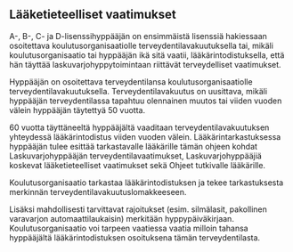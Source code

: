 
## Lääketieteelliset vaatimukset

A-, B-, C- ja D-lisenssihyppääjän on ensimmäistä lisenssiä hakiessaan osoitettava koulutusorganisaatiolle terveydentilavakuutuksella tai, mikäli koulutusorganisaatio tai hyppääjän ikä sitä vaatii, lääkärintodistuksella, että hän täyttää laskuvarjohyppytoimintaan riittävät terveydelliset vaatimukset.

Hyppääjän on osoitettava terveydentilansa koulutusorganisaatiolle terveydentilavakuutuksella. Terveydentilavakuutus on uusittava, mikäli hyppääjän terveydentilassa tapahtuu olennainen muutos tai viiden vuoden välein hyppääjän täytettyä 50 vuotta. 

60 vuotta täyttäneeltä hyppääjältä vaaditaan terveydentilavakuutuksen yhteydessä lääkärintodistus viiden vuoden välein. Lääkärintarkastuksessa hyppääjän tulee esittää tarkastavalle lääkärille tämän ohjeen kohdat Laskuvarjohyppääjän terveydentilavaatimukset, Laskuvarjohyppääjiä koskevat lääketieteelliset vaatimukset
sekä Ohjeet tutkivalle lääkärille.

Koulutusorganisaatio tarkastaa lääkärintodistuksen ja tekee tarkastuksesta merkinnän terveydentilavakuutuslomakkeeseen.

Lisäksi mahdollisesti tarvittavat rajoitukset (esim. silmälasit, pakollinen varavarjon automaattilaukaisin) merkitään hyppypäiväkirjaan. Koulutusorganisaatio voi tarpeen vaatiessa vaatia milloin tahansa hyppääjältä lääkärintodistuksen osoituksena tämän terveydentilasta.